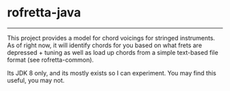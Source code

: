 # rofretta-java
---
This project provides a model for chord voicings for stringed instruments. As of right now, it will identify chords for 
you based on what frets are depressed + tuning as well as load up chords from a simple text-based file format (see rofretta-common). 

Its JDK 8 only, and its mostly exists so I can experiment. You may find this useful, you may not. 